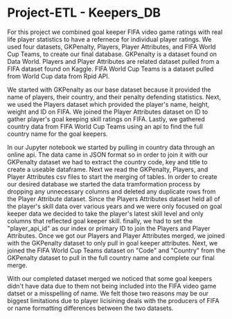 # Project-ETL - Keepers_DB

  For this project we combined goal keeper FIFA video game ratings with real life player statistics to have a refernece for individual player ratings. We used four datasets, GKPenalty, Players, Player Attributes, and FIFA World Cup Teams, to create our final database. GKPenalty is a dataset found on Data World. Players and Player Attributes are related dataset pulled from a FIFA dataset found on Kaggle. FIFA World Cup Teams is a dataset pulled from World Cup data from Rpid API.
  
  We started with GKPenalty as our base dataset because it provided the name of players, their country, and their penalty defending statistics. Next, we used the Players dataset which provided the player's name, height, weight and ID on FIFA. We joined the Player Attributes dataset on ID  to gather player's goal keeping skill ratings on FIFA. Lastly, we gathered country data from FIFA World Cup Teams using an api to find the full country name for the goal keepers.
  
  In our Jupyter notebook we started by pulling in country data through an online api. The data came in JSON format so in order to join it with our GKPenalty dataset we had to extract the country code, key and title to create a useable dataframe. Next we read the GKPenalty, Players, and Player Attributes csv files to start the merging of tables. In order to create our desired database we started the data tramformation process by dropping any unnecessary columns and deleted any duplicate rows from the Player Attribute dataset. Since the Players Attributes dataset held all of the player's skill data over various years and we were only focused on goal keeper data we decided to take the player's latest skill level and only columns that reflected goal keeper skill. finally, we had to set the "player_api_id" as our index or primary ID to join the Players and Player Attributes. Once we got our Players and Player Attributes merged, we joined with the GKPenalty dataset to only pull in goal keeper attributes. Next, we joined the FIFA World Cup Teams dataset on "Code" and "Country" from the GKPenalty dataset to pull in the full country name and complete our final merge. 
  
  With our completed dataset merged we noticed that some goal keepers didn't have data due to them not being included into the FIFA video game datset or a misspelling of name. We felt those two reasons may be our biggest limitations due to player licisining deals with the producers of FIFA or name formatting differences between the two datasets.

